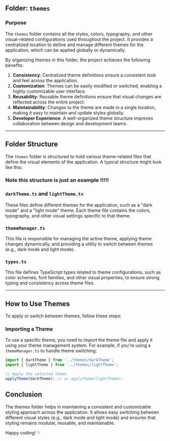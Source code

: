 ## Folder: `themes`

### Purpose

The `themes` folder contains all the styles, colors, typography, and other visual-related configurations used throughout the project. It provides a centralized location to define and manage different themes for the application, which can be applied globally or dynamically.

By organizing themes in this folder, the project achieves the following benefits:

1. **Consistency**: Centralized theme definitions ensure a consistent look and feel across the application.
2. **Customization**: Themes can be easily modified or switched, enabling a highly customizable user interface.
3. **Reusability**: Reusable theme definitions ensure that visual changes are reflected across the entire project.
4. **Maintainability**: Changes to the theme are made in a single location, making it easy to maintain and update styles globally.
5. **Developer Experience**: A well-organized theme structure improves collaboration between design and development teams.

---

## Folder Structure

The `themes` folder is structured to hold various theme-related files that define the visual elements of the application. A typical structure might look like this:

### Note this structure is just an example !!!!!

### `darkTheme.ts` and `lightTheme.ts`

These files define different themes for the application, such as a "dark mode" and a "light mode" theme. Each theme file contains the colors, typography, and other visual settings specific to that theme.

### `themeManager.ts`

This file is responsible for managing the active theme, applying theme changes dynamically, and providing a utility to switch between themes (e.g., dark mode and light mode).

### `types.ts`

This file defines TypeScript types related to theme configurations, such as color schemes, font families, and other visual properties, to ensure strong typing and consistency across theme files.

---

## How to Use Themes

To apply or switch between themes, follow these steps:

### Importing a Theme

To use a specific theme, you need to import the theme file and apply it using your theme management system. For example, if you're using a `themeManager.ts` to handle theme switching:

```typescript
import { darkTheme } from '../themes/darkTheme';
import { lightTheme } from '../themes/lightTheme';

// Apply the selected theme
applyTheme(darkTheme); // or applyTheme(lightTheme);
```

## Conclusion

The themes folder helps in maintaining a consistent and customizable styling approach across the application. It allows easy switching between different visual styles (e.g., dark mode and light mode) and ensures that styling remains modular, reusable, and maintainable.

Happy coding! ✨
